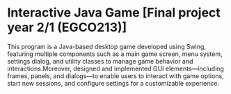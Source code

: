 # Interactive Java Game [Final project year 2/1 (EGCO213)]
This program is a Java-based desktop game developed using Swing, featuring multiple components such as a main game screen, menu system, settings dialog, and utility classes to manage game behavior and interactions.Moreover, designed and implemented GUI elements—including frames, panels, and dialogs—to enable users to interact with game options, start new sessions, and configure settings for a customizable experience.
